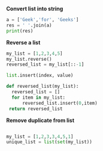 **Convert list into string**

```python
a = ['Geek','for', 'Geeks']
res = ' '.join(a)
print(res)
```

**Reverse a list**

```python
my_list = [1,2,3,4,5]
my_list.reverse()
reversed_list = my_list[::-1]

list.insert(index, value)

def reversed_list(my_list):
  reversed_list = []
  for item in my_list:
      reversed_list.insert(0,item)
 return reversed_list
```
**Remove duplicate from list**

```python

my_list = [1,2,3,3,4,5,1]
unique_list = list(set(my_list))
```


